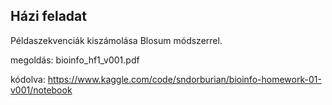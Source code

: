 ## Házi feladat

Példaszekvenciák kiszámolása Blosum módszerrel.

megoldás: bioinfo_hf1_v001.pdf

kódolva: https://www.kaggle.com/code/sndorburian/bioinfo-homework-01-v001/notebook